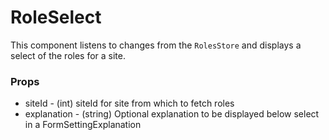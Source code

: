 RoleSelect
================

This component listens to changes from the `RolesStore` and displays a select of the roles for a site.

### Props
* siteId - (int) siteId for site from which to fetch roles
* explanation - (string) Optional explanation to be displayed below select in a FormSettingExplanation
